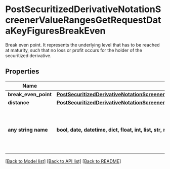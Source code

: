 # PostSecuritizedDerivativeNotationScreenerValueRangesGetRequestDataKeyFiguresBreakEven

Break even point. It represents the underlying level that has to be reached at maturity, such that no loss or profit occurs for the holder of the securitized derivative.

## Properties
Name | Type | Description | Notes
------------ | ------------- | ------------- | -------------
**break_even_point** | [**PostSecuritizedDerivativeNotationScreenerValueRangesGetRequestDataKeyFiguresBreakEvenBreakEvenPoint**](PostSecuritizedDerivativeNotationScreenerValueRangesGetRequestDataKeyFiguresBreakEvenBreakEvenPoint.md) |  | [optional] 
**distance** | [**PostSecuritizedDerivativeNotationScreenerValueRangesGetRequestDataKeyFiguresBreakEvenDistance**](PostSecuritizedDerivativeNotationScreenerValueRangesGetRequestDataKeyFiguresBreakEvenDistance.md) |  | [optional] 
**any string name** | **bool, date, datetime, dict, float, int, list, str, none_type** | any string name can be used but the value must be the correct type | [optional]

[[Back to Model list]](../README.md#documentation-for-models) [[Back to API list]](../README.md#documentation-for-api-endpoints) [[Back to README]](../README.md)


